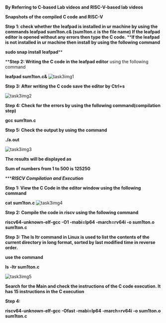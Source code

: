 **By Referring to C-based Lab videos and RISC-V-based lab videos**

**Snapshots of the compiled C code and RISC-V**

**Step 1: check whether the leafpad is installed in ur machine by using the commands
leafpad sum1ton.c& (sum1ton.c is the file name)
If the leafpad editor is opened without any errors then type the C code.**
****If the leafpad is not installed in ur machine then install by using the following command**

**sudo snap install leafpad****


****Step 2: Writing the C code in the leafpad editor** using the following command

**leafpad sum1ton.c&**
![task3img1](https://github.com/Rohansom2003/Rohan/assets/160768851/21d422eb-468b-485a-b3aa-86e6cabb7300)



**Step 3: After writing the C code save the editor by Ctrl+s**

![task3img2](https://github.com/Rohansom2003/Rohan/assets/160768851/5112f2e8-1d9d-4a30-981e-ff2b35f98567)



**Step 4: Check for the errors by using the following command(compilation step)**

**gcc sum1ton.c**

**Step 5: Check the output by using the command**

**./a.out**

![task3img3](https://github.com/Rohansom2003/Rohan/assets/160768851/1195ae30-c793-47b7-9390-5102fb7a89ed)


**The results will be displayed as** 

**Sum of numbers from 1 to 500 is 125250**


********************************************************RISCV Compilation and Execution*****************************************************

**Step 1: View the C Code in the editor window using the following command**

**cat sum1ton.c**
![task3img4](https://github.com/Rohansom2003/Rohan/assets/160768851/1bf5b31a-2a16-4d3e-b557-9bc81ed5446f)


**Step 2: Compile the code in riscv using the following command**

**riscv64-unknown-elf-gcc -O1 -mabi=lp64 -march=rv64i -o sum1ton.o sum1ton.c**

**Step 3: The ls ltr command in Linux is used to list the contents of the current directory in long format, sorted by last modified time in reverse order.**

**use the command**

**ls -ltr sum1ton.c**

![task3img5](https://github.com/Rohansom2003/Rohan/assets/160768851/84523890-aa27-4634-bb89-f1023a906dad)


**Search for the Main and check the instructions of the C code execution. It has 15 instructions in the C execution**


**Step 4:**

**riscv64-unknown-elf-gcc -Ofast -mabi=lp64 -march=rv64i -o sum1ton.o sum1ton.c**







